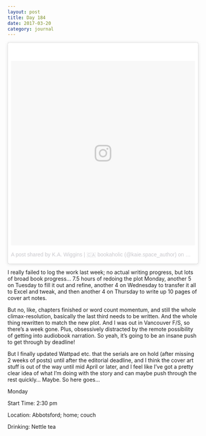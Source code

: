 ```yaml
---
layout: post
title: Day 184
date: 2017-03-20
category: journal
---
```


<blockquote class="instagram-media" data-instgrm-version="7" style=" background:#FFF; border:0; border-radius:3px; box-shadow:0 0 1px 0 rgba(0,0,0,0.5),0 1px 10px 0 rgba(0,0,0,0.15); margin: 1px; max-width:658px; padding:0; width:99.375%; width:-webkit-calc(100% - 2px); width:calc(100% - 2px);"><div style="padding:8px;"> <div style=" background:#F8F8F8; line-height:0; margin-top:40px; padding:50.0% 0; text-align:center; width:100%;"> <div style=" background:url(data:image/png;base64,iVBORw0KGgoAAAANSUhEUgAAACwAAAAsCAMAAAApWqozAAAABGdBTUEAALGPC/xhBQAAAAFzUkdCAK7OHOkAAAAMUExURczMzPf399fX1+bm5mzY9AMAAADiSURBVDjLvZXbEsMgCES5/P8/t9FuRVCRmU73JWlzosgSIIZURCjo/ad+EQJJB4Hv8BFt+IDpQoCx1wjOSBFhh2XssxEIYn3ulI/6MNReE07UIWJEv8UEOWDS88LY97kqyTliJKKtuYBbruAyVh5wOHiXmpi5we58Ek028czwyuQdLKPG1Bkb4NnM+VeAnfHqn1k4+GPT6uGQcvu2h2OVuIf/gWUFyy8OWEpdyZSa3aVCqpVoVvzZZ2VTnn2wU8qzVjDDetO90GSy9mVLqtgYSy231MxrY6I2gGqjrTY0L8fxCxfCBbhWrsYYAAAAAElFTkSuQmCC); display:block; height:44px; margin:0 auto -44px; position:relative; top:-22px; width:44px;"></div></div><p style=" color:#c9c8cd; font-family:Arial,sans-serif; font-size:14px; line-height:17px; margin-bottom:0; margin-top:8px; overflow:hidden; padding:8px 0 7px; text-align:center; text-overflow:ellipsis; white-space:nowrap;"><a href="https://www.instagram.com/p/BR4gEd3Fgwx/" style=" color:#c9c8cd; font-family:Arial,sans-serif; font-size:14px; font-style:normal; font-weight:normal; line-height:17px; text-decoration:none;" target="_blank">A post shared by K.A. Wiggins | 🇨🇦 bookaholic (@kaie.space_author)</a> on <time style=" font-family:Arial,sans-serif; font-size:14px; line-height:17px;" datetime="2017-03-21T02:07:39+00:00">Mar 20, 2017 at 7:07pm PDT</time></p></div></blockquote>
<script async defer src="//platform.instagram.com/en_US/embeds.js"></script>

I really failed to log the work last week; no actual writing progress, but lots of broad book progress… 7.5 hours of redoing the plot Monday, another 5 on Tuesday to fill it out and refine, another 4 on Wednesday to transfer it all to Excel and tweak, and then another 4 on Thursday to write up 10 pages of cover art notes. 

But no, like, chapters finished or word count momentum, and still the whole climax-resolution, basically the last third needs to be written. And the whole thing rewritten to match the new plot. And I was out in Vancouver F/S, so there’s a week gone. Plus, obsessively distracted by the remote possibility of getting into audiobook narration. So yeah, it’s going to be an insane push to get through by deadline! 

But I finally updated Wattpad etc. that the serials are on hold (after missing 2 weeks of posts) until after the editorial deadline, and I think the cover art stuff is out of the way until mid April or later, and I feel like I’ve got a pretty clear idea of what I’m doing with the story and can maybe push through the rest quickly… Maybe. So here goes...

Monday

Start Time: 2:30 pm

Location: Abbotsford; home; couch

Drinking: Nettle tea
